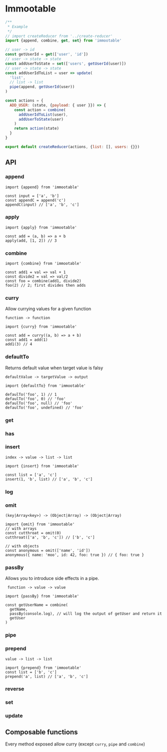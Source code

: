 # Immootable

```js
/**
 * Example
 */
// import createReducer from '../create-reducer'
import {append, combine, get, set} from 'immootable'

// user -> id
const getUserId = get(['user', 'id'])
// user -> state -> state
const addUserToState = set(['users', getUserId(user)])
// user -> state -> state
const addUserIdToList = user => update(
  'list',
  // list -> list
  pipe(append, getUserId(user))
)

const actions = {
  ADD_USER: (state, {payload: { user }}) => {
    const action = combine(
      addUserIdToList(user),
      addUserToState(user)
    )
    return action(state)
  }
}

export default createReducer(actions, {list: [], users: {}})
```

## API

### append

```
import {append} from 'immootable'

const input = ['a', 'b']
const appendC = append('c')
appendC(input) // ['a', 'b', 'c']
```

### apply

```
import {apply} from 'immootable'

const add = (a, b) => a + b
apply(add, [1, 2]) // 3
```

### combine

```
import {combine} from 'immootable'

const add1 = val => val + 1
const divide2 = val => val/2
const foo = combine(add1, divide2)
foo(2) // 2; first divides then adds
```

### curry

Allow currying values for a given function

`function -> function`

```
import {curry} from 'immootable'

const add = curry((a, b) => a + b)
const add1 = add(1)
add1(3) // 4
```

### defaultTo

Returns default value when target value is falsy

`defaultValue -> targetValue -> output`

```
import {defaultTo} from 'immootable'

defaulTo('foo', 1) // 1
defaulTo('foo', 0) // 'foo'
defaulTo('foo', null) // 'foo'
defaulTo('foo', undefined) // 'foo'
```

### get

### has

### insert

`index -> value -> list -> list`

```
import {insert} from 'immootable'

const list = ['a', 'c']
insert(1, 'b', list) // ['a', 'b', 'c']
```

### log

### omit

`(key|Array<key>) -> (Object|Array) -> (Object|Array)`

```
import {omit} from 'immootable'
// with arrays
const cutthroat = omit(0)
cutthroat(['a', 'b', 'c']) // ['b', 'c']

// with objects
const anonymous = omit(['name', 'id'])
anonymous({ name: 'moo', id: 42, foo: true }) // { foo: true }
```

### passBy

Allows you to introduce side effects in a pipe.

` function -> value -> value`

```
import {passBy} from 'immootable'

const getUserName = combine(
  getName,
  passBy(console.log), // will log the output of getUser and return it
  getUser
)
```

### pipe

### prepend

`value -> list -> list`

```
import {prepend} from 'immootable'
const list = ['b', 'c']
prepend('a', list) // ['a', 'b', 'c']
```


### reverse

### set

### update

## Composable functions

Every method exposed allow curry (except `curry`, `pipe` and `combine`)

